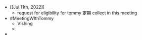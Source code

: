 - [[Jul 11th, 2022]]
	- request for eligibility for tommy 定期  collect in this meeting
- #MeetingWIthTommy
	- Vishing
	-
-